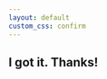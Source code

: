 ```yaml
---
layout: default
custom_css: confirm
---
```

<div class="confrim">
<i class="fa fa-thumbs-o-up fa-5x"></i>

<h2>I got it. Thanks!</h2>
</div>